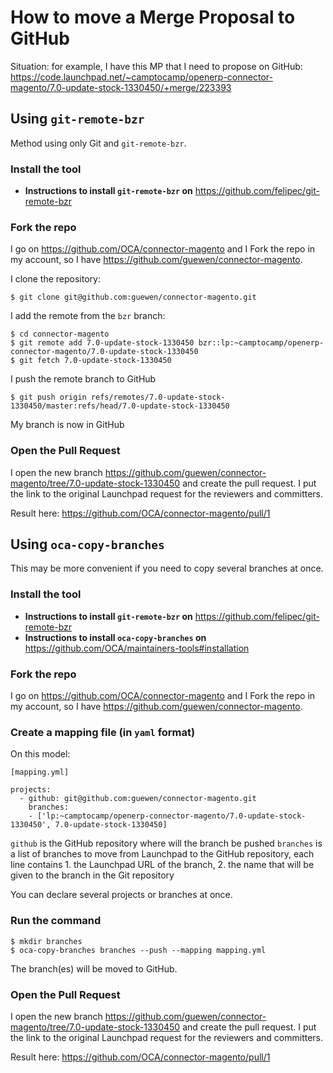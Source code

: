 # How to move a Merge Proposal to GitHub

Situation: for example, I have this MP that I need to propose on GitHub:
https://code.launchpad.net/~camptocamp/openerp-connector-magento/7.0-update-stock-1330450/+merge/223393

## Using `git-remote-bzr`

Method using only Git and `git-remote-bzr`.

### Install the tool

* **Instructions to install `git-remote-bzr` on** https://github.com/felipec/git-remote-bzr

### Fork the repo

I go on https://github.com/OCA/connector-magento and I Fork the repo in my account, so I have https://github.com/guewen/connector-magento.

I clone the repository:

    $ git clone git@github.com:guewen/connector-magento.git

I add the remote from the `bzr` branch:

    $ cd connector-magento
    $ git remote add 7.0-update-stock-1330450 bzr::lp:~camptocamp/openerp-connector-magento/7.0-update-stock-1330450
    $ git fetch 7.0-update-stock-1330450

I push the remote branch to GitHub

    $ git push origin refs/remotes/7.0-update-stock-1330450/master:refs/head/7.0-update-stock-1330450 

My branch is now in GitHub

### Open the Pull Request

I open the new branch https://github.com/guewen/connector-magento/tree/7.0-update-stock-1330450
and create the pull request. I put the link to the original Launchpad request for the reviewers and committers.

Result here: https://github.com/OCA/connector-magento/pull/1

## Using `oca-copy-branches`

This may be more convenient if you need to copy several branches at once.

### Install the tool

* **Instructions to install `git-remote-bzr` on** https://github.com/felipec/git-remote-bzr
* **Instructions to install `oca-copy-branches` on** https://github.com/OCA/maintainers-tools#installation

### Fork the repo

I go on https://github.com/OCA/connector-magento and I Fork the repo in my account, so I have https://github.com/guewen/connector-magento.

### Create a mapping file (in `yaml` format)

On this model:

    [mapping.yml]

    projects:
      - github: git@github.com:guewen/connector-magento.git
        branches:
        - ['lp:~camptocamp/openerp-connector-magento/7.0-update-stock-1330450', 7.0-update-stock-1330450]

`github` is the GitHub repository where will the branch be pushed
`branches` is a list of branches to move from Launchpad to the GitHub repository, each line contains 1. the Launchpad URL of the branch, 2. the name that will be given to the branch in the Git repository

You can declare several projects or branches at once.

### Run the command
  
    $ mkdir branches
    $ oca-copy-branches branches --push --mapping mapping.yml

The branch(es) will be moved to GitHub.

### Open the Pull Request

I open the new branch https://github.com/guewen/connector-magento/tree/7.0-update-stock-1330450
and create the pull request. I put the link to the original Launchpad request for the reviewers and committers.

Result here: https://github.com/OCA/connector-magento/pull/1